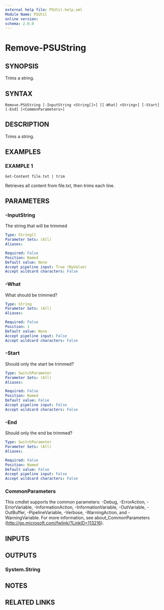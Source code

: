```yaml
---
external help file: PSUtil-help.xml
Module Name: PSUtil
online version:
schema: 2.0.0
---
```


# Remove-PSUString

## SYNOPSIS
Trims a string.

## SYNTAX

```
Remove-PSUString [-InputString <String[]>] [[-What] <String>] [-Start] [-End] [<CommonParameters>]
```

## DESCRIPTION
Trims a string.

## EXAMPLES

### EXAMPLE 1
```
Get-Content file.txt | trim
```

Retrieves all content from file.txt, then trims each line.

## PARAMETERS

### -InputString
The string that will be trimmed

```yaml
Type: String[]
Parameter Sets: (All)
Aliases:

Required: False
Position: Named
Default value: None
Accept pipeline input: True (ByValue)
Accept wildcard characters: False
```

### -What
What should be trimmed?

```yaml
Type: String
Parameter Sets: (All)
Aliases:

Required: False
Position: 1
Default value: None
Accept pipeline input: False
Accept wildcard characters: False
```

### -Start
Should only the start be trimmed?

```yaml
Type: SwitchParameter
Parameter Sets: (All)
Aliases:

Required: False
Position: Named
Default value: False
Accept pipeline input: False
Accept wildcard characters: False
```

### -End
Should only the end be trimmed?

```yaml
Type: SwitchParameter
Parameter Sets: (All)
Aliases:

Required: False
Position: Named
Default value: False
Accept pipeline input: False
Accept wildcard characters: False
```

### CommonParameters
This cmdlet supports the common parameters: -Debug, -ErrorAction, -ErrorVariable, -InformationAction, -InformationVariable, -OutVariable, -OutBuffer, -PipelineVariable, -Verbose, -WarningAction, and -WarningVariable. For more information, see about_CommonParameters (http://go.microsoft.com/fwlink/?LinkID=113216).

## INPUTS

## OUTPUTS

### System.String
## NOTES

## RELATED LINKS
